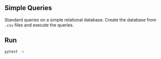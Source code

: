 Simple Queries
-------------------------------------------
Standard queries on a simple relational database. Create the database from `.csv` files and execute the queries.

## Run
```bash
pytest -s 
```
